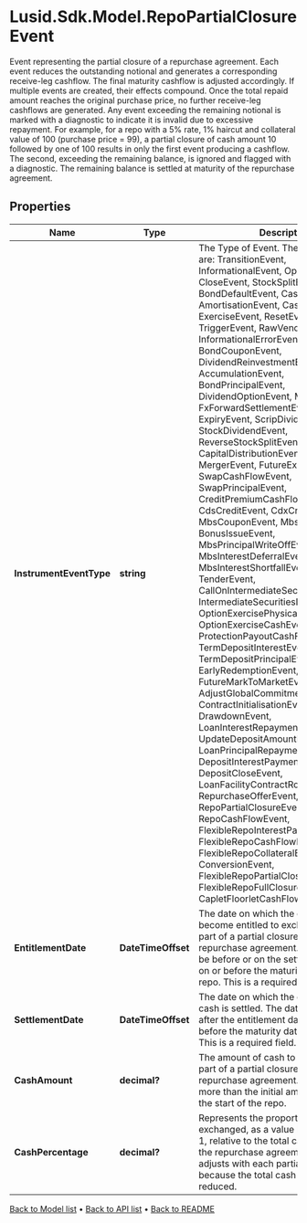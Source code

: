 # Lusid.Sdk.Model.RepoPartialClosureEvent
Event representing the partial closure of a repurchase   agreement. Each event reduces the outstanding notional   and generates a corresponding receive-leg cashflow. The   final maturity cashflow is adjusted accordingly.    If multiple events are created, their effects compound.   Once the total repaid amount reaches the original purchase   price, no further receive-leg cashflows are generated. Any   event exceeding the remaining notional is marked with a   diagnostic to indicate it is invalid due to excessive repayment.    For example, for a repo with a 5% rate, 1% haircut and   collateral value of 100 (purchase price = 99), a partial   closure of cash amount 10 followed by one of 100 results in   only the first event producing a cashflow. The second,   exceeding the remaining balance, is ignored and flagged   with a diagnostic. The remaining balance is settled at   maturity of the repurchase agreement.

## Properties

Name | Type | Description | Notes
------------ | ------------- | ------------- | -------------
**InstrumentEventType** | **string** | The Type of Event. The available values are: TransitionEvent, InformationalEvent, OpenEvent, CloseEvent, StockSplitEvent, BondDefaultEvent, CashDividendEvent, AmortisationEvent, CashFlowEvent, ExerciseEvent, ResetEvent, TriggerEvent, RawVendorEvent, InformationalErrorEvent, BondCouponEvent, DividendReinvestmentEvent, AccumulationEvent, BondPrincipalEvent, DividendOptionEvent, MaturityEvent, FxForwardSettlementEvent, ExpiryEvent, ScripDividendEvent, StockDividendEvent, ReverseStockSplitEvent, CapitalDistributionEvent, SpinOffEvent, MergerEvent, FutureExpiryEvent, SwapCashFlowEvent, SwapPrincipalEvent, CreditPremiumCashFlowEvent, CdsCreditEvent, CdxCreditEvent, MbsCouponEvent, MbsPrincipalEvent, BonusIssueEvent, MbsPrincipalWriteOffEvent, MbsInterestDeferralEvent, MbsInterestShortfallEvent, TenderEvent, CallOnIntermediateSecuritiesEvent, IntermediateSecuritiesDistributionEvent, OptionExercisePhysicalEvent, OptionExerciseCashEvent, ProtectionPayoutCashFlowEvent, TermDepositInterestEvent, TermDepositPrincipalEvent, EarlyRedemptionEvent, FutureMarkToMarketEvent, AdjustGlobalCommitmentEvent, ContractInitialisationEvent, DrawdownEvent, LoanInterestRepaymentEvent, UpdateDepositAmountEvent, LoanPrincipalRepaymentEvent, DepositInterestPaymentEvent, DepositCloseEvent, LoanFacilityContractRolloverEvent, RepurchaseOfferEvent, RepoPartialClosureEvent, RepoCashFlowEvent, FlexibleRepoInterestPaymentEvent, FlexibleRepoCashFlowEvent, FlexibleRepoCollateralEvent, ConversionEvent, FlexibleRepoPartialClosureEvent, FlexibleRepoFullClosureEvent, CapletFloorletCashFlowEvent | 
**EntitlementDate** | **DateTimeOffset** | The date on which the counterparties become entitled   to exchange cash as part of a partial closure of the   repurchase agreement. The date must be before or on   the settlement date, and on or before the maturity   date of the repo. This is a required field. | [optional] 
**SettlementDate** | **DateTimeOffset** | The date on which the exchange of cash is settled.   The date must be on or after the entitlement date,  and on or before the maturity date of the repo.   This is a required field. | [optional] 
**CashAmount** | **decimal?** | The amount of cash to be exchanged as part of   a partial closure of the repurchase agreement.  It cannot be more than the initial amount of   cash at the start of the repo. | [optional] 
**CashPercentage** | **decimal?** | Represents the proportion of cash exchanged, as   a value between 0 and 1, relative to the total   cash involved in the repurchase agreement.  This value adjusts with each partial closure,   because the total cash amount is reduced. | [optional] 

[Back to Model list](../README.md#documentation-for-models) &#8226; [Back to API list](../README.md#documentation-for-api-endpoints) &#8226; [Back to README](../README.md)

